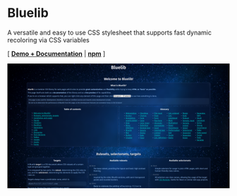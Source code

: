 # Bluelib

A versatile and easy to use CSS stylesheet that supports fast dynamic recoloring via CSS variables

\[ [**Demo + Documentation**](https://gh.steffo.eu/bluelib/examples/index.html) | [**npm**](https://www.npmjs.com/package/@steffo/bluelib) \]

![Screenshot](media/screenshot-1.png)